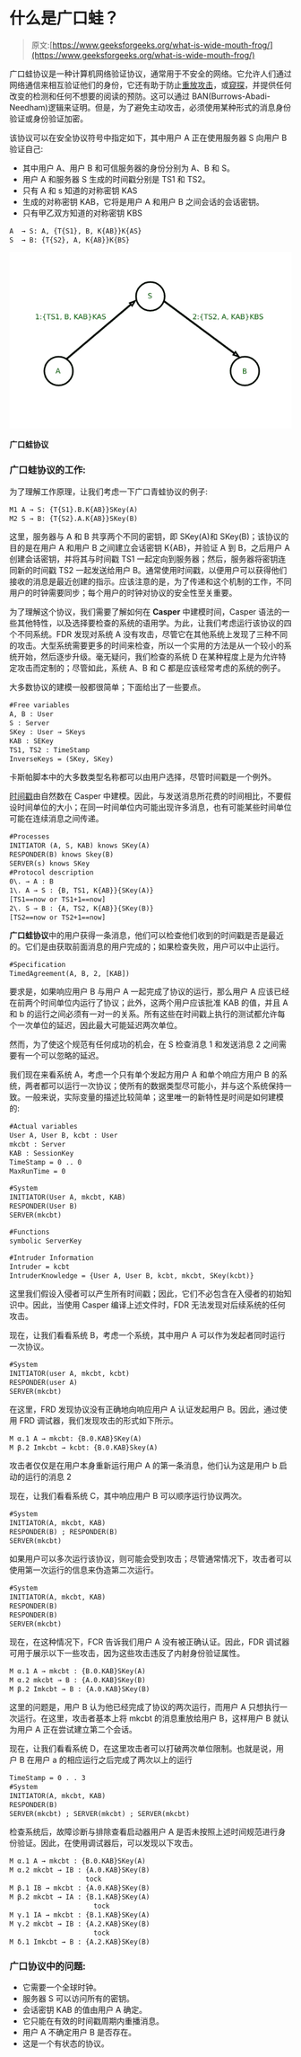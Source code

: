 # 什么是广口蛙？

> 原文:[https://www.geeksforgeeks.org/what-is-wide-mouth-frog/](https://www.geeksforgeeks.org/what-is-wide-mouth-frog/)

广口蛙协议是一种计算机网络验证协议，通常用于不安全的网络。它允许人们通过网络通信来相互验证他们的身份，它还有助于防止[重放攻击](https://www.geeksforgeeks.org/replay-attack/)，或[窥探](https://www.geeksforgeeks.org/snooping-tcp/)，并提供任何改变的检测和任何不想要的阅读的预防。这可以通过 BAN(Burrows-Abadi-Needham)逻辑来证明。但是，为了避免主动攻击，必须使用某种形式的消息身份验证或身份验证加密。

该协议可以在安全协议符号中指定如下，其中用户 A 正在使用服务器 S 向用户 B 验证自己:

*   其中用户 A、用户 B 和可信服务器的身份分别为 A、B 和 S。
*   用户 A 和服务器 S 生成的时间戳分别是 TS1 和 TS2。
*   只有 A 和 s 知道的对称密钥 KAS
*   生成的对称密钥 KAB，它将是用户 A 和用户 B 之间会话的会话密钥。
*   只有甲乙双方知道的对称密钥 KBS

```
A  → S: A, {T{S1}, B, K{AB}}K{AS}
S  → B: {T{S2}, A, K{AB}}K{BS}
```

![Wide Mouth Frog Protocol](img/65d61507648f48ee504dec912f74c56e.png)

**广口蛙协议**

### **广口蛙协议的工作:**

为了理解工作原理，让我们考虑一下广口青蛙协议的例子:

```
M1 A → S: {T{S1}.B.K{AB}}SKey(A)  
M2 S → B: {T{S2}.A.K{AB}}SKey(B)  
```

这里，服务器与 A 和 B 共享两个不同的密钥，即 SKey(A)和 SKey(B)；该协议的目的是在用户 A 和用户 B 之间建立会话密钥 K{AB}，并验证 A 到 B，之后用户 A 创建会话密钥，并将其与时间戳 TS1 一起定向到服务器；然后，服务器将密钥连同新的时间戳 TS2 一起发送给用户 B。通常使用时间戳，以便用户可以获得他们接收的消息是最近创建的指示。应该注意的是，为了传递和这个机制的工作，不同用户的时钟需要同步；每个用户的时钟对协议的安全性至关重要。

为了理解这个协议，我们需要了解如何在 **Casper** 中建模时间，Casper 语法的一些其他特性，以及选择要检查的系统的语用学。为此，让我们考虑运行该协议的四个不同系统。FDR 发现对系统 A 没有攻击，尽管它在其他系统上发现了三种不同的攻击。大型系统需要更多的时间来检查，所以一个实用的方法是从一个较小的系统开始，然后逐步升级。毫无疑问，我们检查的系统 D 在某种程度上是为允许特定攻击而定制的；尽管如此，系统 A、B 和 C 都是应该经常考虑的系统的例子。

大多数协议的建模一般都很简单；下面给出了一些要点。

```
#Free variables
A, B : User
S : Server
SKey : User → SKeys
KAB : SEKey
TS1, TS2 : TimeStamp
InverseKeys = (SKey, SKey)
```

卡斯帕脚本中的大多数类型名称都可以由用户选择，尽管时间戳是一个例外。

[时间戳](https://www.geeksforgeeks.org/introduction-to-timestamp-and-deadlock-prevention-schemes-in-dbms/)由自然数在 Casper 中建模。因此，与发送消息所花费的时间相比，不要假设时间单位的大小；在同一时间单位内可能出现许多消息，也有可能某些时间单位可能在连续消息之间传递。

```
#Processes
INITIATOR (A, S, KAB) knows SKey(A)
RESPONDER(B) knows Skey(B)
SERVER(s) knows SKey
#Protocol description
0\. → A : B
1\. A → S : {B, TS1, K{AB}}{SKey(A)}
[TS1==now or TS1+1==now]
2\. S → B : {A, TS2, K{AB}}{SKey(B)}
[TS2==now or TS2+1==now]
```

**广口蛙协议**中的用户获得一条消息，他们可以检查他们收到的时间戳是否是最近的。它们是由获取前面消息的用户完成的；如果检查失败，用户可以中止运行。

```
#Specification  
TimedAgreement(A, B, 2, [KAB])
```

要求是，如果响应用户 B 与用户 A 一起完成了协议的运行，那么用户 A 应该已经在前两个时间单位内运行了协议；此外，这两个用户应该批准 KAB 的值，并且 A 和 b 的运行之间必须有一对一的关系。所有这些在时间戳上执行的测试都允许每个一次单位的延迟，因此最大可能延迟两次单位。

然而，为了使这个规范有任何成功的机会，在 S 检查消息 1 和发送消息 2 之间需要有一个可以忽略的延迟。

我们现在来看系统 A，考虑一个只有单个发起方用户 A 和单个响应方用户 B 的系统，两者都可以运行一次协议；使所有的数据类型尽可能小，并与这个系统保持一致。一般来说，实际变量的描述比较简单；这里唯一的新特性是时间是如何建模的:

```
#Actual variables
User A, User B, kcbt : User
mkcbt : Server
KAB : SessionKey
TimeStamp = 0 .. 0
MaxRunTime = 0
```

```
#System
INITIATOR(User A, mkcbt, KAB)
RESPONDER(User B)
SERVER(mkcbt)
```

```
#Functions
symbolic ServerKey
```

```
#Intruder Information
Intruder = kcbt
IntruderKnowledge = {User A, User B, kcbt, mkcbt, SKey(kcbt)}
```

这里我们假设入侵者可以产生所有时间戳；因此，它们不必包含在入侵者的初始知识中。因此，当使用 Casper 编译上述文件时，FDR 无法发现对后续系统的任何攻击。

现在，让我们看看系统 B，考虑一个系统，其中用户 A 可以作为发起者同时运行一次协议。

```
#System  
INITIATOR(user A, mkcbt, kcbt)  
RESPONDER(user A)  
SERVER(mkcbt)
```

在这里，FRD 发现协议没有正确地向响应用户 A 认证发起用户 B。因此，通过使用 FRD 调试器，我们发现攻击的形式如下所示。

```
M α.1 A → mkcbt: {B.0.KAB}SKey(A)
M β.2 Imkcbt → kcbt: {B.0.KAB}Skey(A)
```

攻击者仅仅是在用户本身重新运行用户 A 的第一条消息，他们认为这是用户 b 启动的运行的消息 2

现在，让我们看看系统 C，其中响应用户 B 可以顺序运行协议两次。

```
#System
INITIATOR(A, mkcbt, KAB)
RESPONDER(B) ; RESPONDER(B)
SERVER(mkcbt)
```

如果用户可以多次运行该协议，则可能会受到攻击；尽管通常情况下，攻击者可以使用第一次运行的信息来伪造第二次运行。

```
#System
INITIATOR(A, mkcbt, KAB)
RESPONDER(B)
RESPONDER(B)
SERVER(mkcbt)
```

现在，在这种情况下，FCR 告诉我们用户 A 没有被正确认证。因此，FDR 调试器可用于展示以下一些攻击，因为这些攻击违反了内射身份验证属性。

```
M α.1 A → mkcbt : {B.0.KAB}SKey(A)
M α.2 mkcbt → B : {A.0.KAB}SKey(B)
M β.2 Imkcbt → B : {A.0.KAB}SKey(B)  
```

这里的问题是，用户 B 认为他已经完成了协议的两次运行，而用户 A 只想执行一次运行。在这里，攻击者基本上将 mkcbt 的消息重放给用户 B，这样用户 B 就认为用户 A 正在尝试建立第二个会话。

现在，让我们看看系统 D，在这里攻击者可以打破两次单位限制。也就是说，用户 B 在用户 a 的相应运行之后完成了两次以上的运行

```
TimeStamp = 0 . . 3
#System
INITIATOR(A, mkcbt, KAB)
RESPONDER(B)
SERVER(mkcbt) ; SERVER(mkcbt) ; SERVER(mkcbt)
```

检查系统后，故障诊断与排除查看启动器用户 A 是否未按照上述时间规范进行身份验证。因此，在使用调试器后，可以发现以下攻击。

```
M α.1 A → mkcbt : {B.0.KAB}SKey(A)
M α.2 mkcbt → IB : {A.0.KAB}SKey(B)
                   tock
M β.1 IB → mkcbt : {A.0.KAB}SKey(B)
M β.2 mkcbt → IA : {B.1.KAB}SKey(A)
                     tock
M γ.1 IA → mkcbt : {B.1.KAB}SKey(A)
M γ.2 mkcbt → IB : {A.2.KAB}SKey(B)
                     tock
M δ.1 Imkcbt → B : {A.2.KAB}SKey(B)
```

### **广口协议中的问题:**

*   它需要一个全球时钟。
*   服务器 S 可以访问所有的密钥。
*   会话密钥 KAB 的值由用户 A 确定。
*   它只能在有效的时间戳周期内重播消息。
*   用户 A 不确定用户 B 是否存在。
*   这是一个有状态的协议。